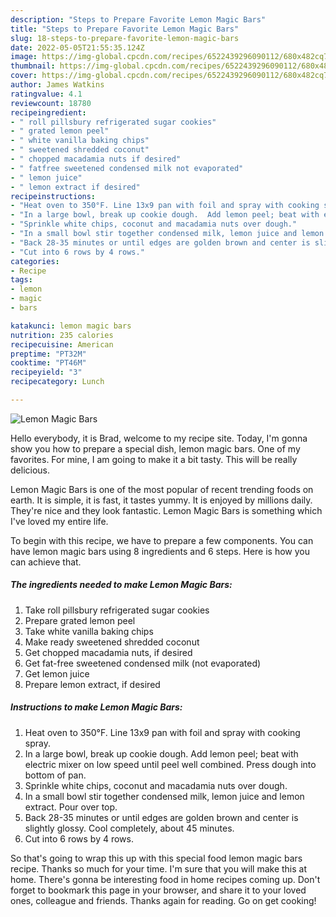 ```yaml
---
description: "Steps to Prepare Favorite Lemon Magic Bars"
title: "Steps to Prepare Favorite Lemon Magic Bars"
slug: 18-steps-to-prepare-favorite-lemon-magic-bars
date: 2022-05-05T21:55:35.124Z
image: https://img-global.cpcdn.com/recipes/6522439296090112/680x482cq70/lemon-magic-bars-recipe-main-photo.jpg
thumbnail: https://img-global.cpcdn.com/recipes/6522439296090112/680x482cq70/lemon-magic-bars-recipe-main-photo.jpg
cover: https://img-global.cpcdn.com/recipes/6522439296090112/680x482cq70/lemon-magic-bars-recipe-main-photo.jpg
author: James Watkins
ratingvalue: 4.1
reviewcount: 18780
recipeingredient:
- " roll pillsbury refrigerated sugar cookies"
- " grated lemon peel"
- " white vanilla baking chips"
- " sweetened shredded coconut"
- " chopped macadamia nuts if desired"
- " fatfree sweetened condensed milk not evaporated"
- " lemon juice"
- " lemon extract if desired"
recipeinstructions:
- "Heat oven to 350°F. Line 13x9 pan with foil and spray with cooking spray."
- "In a large bowl, break up cookie dough.  Add lemon peel; beat with electric mixer on low speed until peel well combined.  Press dough into bottom of pan."
- "Sprinkle white chips, coconut and macadamia nuts over dough."
- "In a small bowl stir together condensed milk, lemon juice and lemon extract.  Pour over top."
- "Back 28-35 minutes or until edges are golden brown and center is slightly glossy.  Cool completely, about 45 minutes."
- "Cut into 6 rows by 4 rows."
categories:
- Recipe
tags:
- lemon
- magic
- bars

katakunci: lemon magic bars 
nutrition: 235 calories
recipecuisine: American
preptime: "PT32M"
cooktime: "PT46M"
recipeyield: "3"
recipecategory: Lunch

---
```



![Lemon Magic Bars](https://img-global.cpcdn.com/recipes/6522439296090112/680x482cq70/lemon-magic-bars-recipe-main-photo.jpg)

Hello everybody, it is Brad, welcome to my recipe site. Today, I'm gonna show you how to prepare a special dish, lemon magic bars. One of my favorites. For mine, I am going to make it a bit tasty. This will be really delicious.

Lemon Magic Bars is one of the most popular of recent trending foods on earth. It is simple, it is fast, it tastes yummy. It is enjoyed by millions daily. They're nice and they look fantastic. Lemon Magic Bars is something which I've loved my entire life.




To begin with this recipe, we have to prepare a few components. You can have lemon magic bars using 8 ingredients and 6 steps. Here is how you can achieve that.

<!--inarticleads1-->

##### The ingredients needed to make Lemon Magic Bars:

1. Take  roll pillsbury refrigerated sugar cookies
1. Prepare  grated lemon peel
1. Take  white vanilla baking chips
1. Make ready  sweetened shredded coconut
1. Get  chopped macadamia nuts, if desired
1. Get  fat-free sweetened condensed milk (not evaporated)
1. Get  lemon juice
1. Prepare  lemon extract, if desired




<!--inarticleads2-->

##### Instructions to make Lemon Magic Bars:

1. Heat oven to 350°F. Line 13x9 pan with foil and spray with cooking spray.
1. In a large bowl, break up cookie dough.  Add lemon peel; beat with electric mixer on low speed until peel well combined.  Press dough into bottom of pan.
1. Sprinkle white chips, coconut and macadamia nuts over dough.
1. In a small bowl stir together condensed milk, lemon juice and lemon extract.  Pour over top.
1. Back 28-35 minutes or until edges are golden brown and center is slightly glossy.  Cool completely, about 45 minutes.
1. Cut into 6 rows by 4 rows.




So that's going to wrap this up with this special food lemon magic bars recipe. Thanks so much for your time. I'm sure that you will make this at home. There's gonna be interesting food in home recipes coming up. Don't forget to bookmark this page in your browser, and share it to your loved ones, colleague and friends. Thanks again for reading. Go on get cooking!
